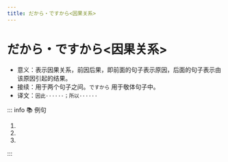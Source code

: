 ```yaml
---
title: だから・ですから<因果关系>
---
```


# だから・ですから<因果关系>

* 意义：表示因果关系，前因后果，即前面的句子表示原因，后面的句子表示由该原因引起的结果。
* 接续：用于两个句子之间。`ですから` 用于敬体句子中。
* 译文：`因此······；所以······`

::: info :books: 例句

1. <grammer-content id='1-4-11-0' sentence="[日本/にほん]と[中国/ちゅうごく]の[漢字/かんじ]は[同/おな]じではない。**だから**、[注意/ちゅうい]が[必要/ひつよう]だ。" trans="日本和中国的汉字不一样，所以需要注意。" />
2. <grammer-content id='1-4-11-1' sentence="この[部屋/へや]は[狭/せま]くて[古/ふる]い。**だから**、[安/やす]い。" trans='这个房间又小又旧，所以很便宜。' />
3. <grammer-content id='1-4-11-2' sentence="[友達/ともだち]はみんな[親切/しんせつ]な[人/ひと]です。**ですから**、[生活/せいかつ]は[大丈夫/だいじょうぶ]です。" trans='朋友们都是很亲切的人，所以生活没问题。' />

:::

